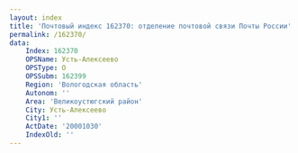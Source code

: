 ```yaml
---
layout: index
title: 'Почтовый индекс 162370: отделение почтовой связи Почты России'
permalink: /162370/
data:
    Index: 162370
    OPSName: Усть-Алексеево
    OPSType: О
    OPSSubm: 162399
    Region: 'Вологодская область'
    Autonom: ''
    Area: 'Великоустюгский район'
    City: Усть-Алексеево
    City1: ''
    ActDate: '20001030'
    IndexOld: ''
---
```

